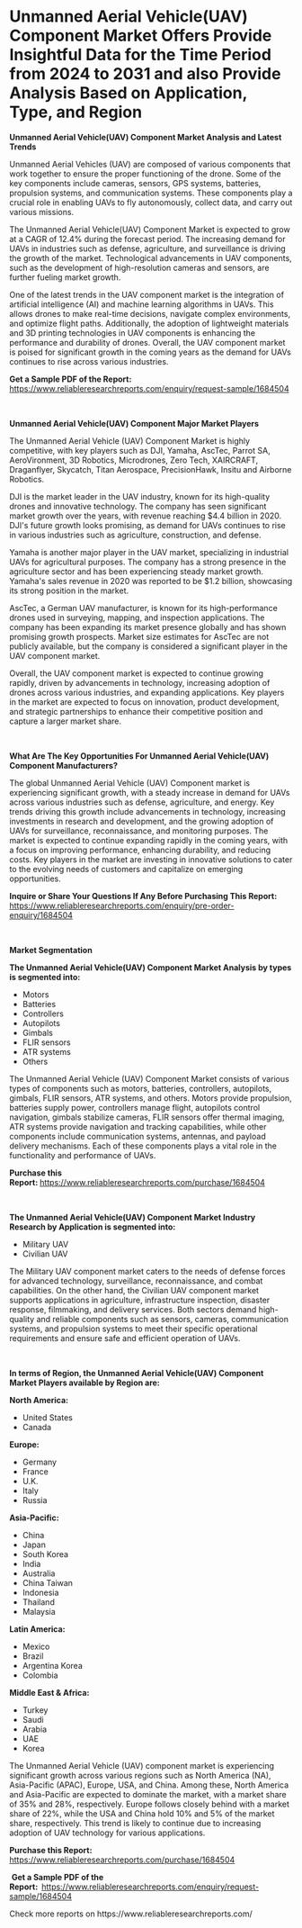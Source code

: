 <p><h1>Unmanned Aerial Vehicle(UAV) Component Market Offers Provide Insightful Data for the Time Period from 2024 to 2031 and also Provide Analysis Based on Application, Type, and Region</h1></p><p><strong>Unmanned Aerial Vehicle(UAV) Component Market Analysis and Latest Trends</strong></p>
<p><p>Unmanned Aerial Vehicles (UAV) are composed of various components that work together to ensure the proper functioning of the drone. Some of the key components include cameras, sensors, GPS systems, batteries, propulsion systems, and communication systems. These components play a crucial role in enabling UAVs to fly autonomously, collect data, and carry out various missions.</p><p>The Unmanned Aerial Vehicle(UAV) Component Market is expected to grow at a CAGR of 12.4% during the forecast period. The increasing demand for UAVs in industries such as defense, agriculture, and surveillance is driving the growth of the market. Technological advancements in UAV components, such as the development of high-resolution cameras and sensors, are further fueling market growth.</p><p>One of the latest trends in the UAV component market is the integration of artificial intelligence (AI) and machine learning algorithms in UAVs. This allows drones to make real-time decisions, navigate complex environments, and optimize flight paths. Additionally, the adoption of lightweight materials and 3D printing technologies in UAV components is enhancing the performance and durability of drones. Overall, the UAV component market is poised for significant growth in the coming years as the demand for UAVs continues to rise across various industries.</p></p>
<p><strong>Get a Sample PDF of the Report:&nbsp;</strong> <a href="https://www.reliableresearchreports.com/enquiry/request-sample/1684504">https://www.reliableresearchreports.com/enquiry/request-sample/1684504</a></p>
<p>&nbsp;</p>
<p><strong>Unmanned Aerial Vehicle(UAV) Component Major Market Players</strong></p>
<p><p>The Unmanned Aerial Vehicle (UAV) Component Market is highly competitive, with key players such as DJI, Yamaha, AscTec, Parrot SA, AeroVironment, 3D Robotics, Microdrones, Zero Tech, XAIRCRAFT, Draganflyer, Skycatch, Titan Aerospace, PrecisionHawk, Insitu and Airborne Robotics.</p><p>DJI is the market leader in the UAV industry, known for its high-quality drones and innovative technology. The company has seen significant market growth over the years, with revenue reaching $4.4 billion in 2020. DJI's future growth looks promising, as demand for UAVs continues to rise in various industries such as agriculture, construction, and defense.</p><p>Yamaha is another major player in the UAV market, specializing in industrial UAVs for agricultural purposes. The company has a strong presence in the agriculture sector and has been experiencing steady market growth. Yamaha's sales revenue in 2020 was reported to be $1.2 billion, showcasing its strong position in the market.</p><p>AscTec, a German UAV manufacturer, is known for its high-performance drones used in surveying, mapping, and inspection applications. The company has been expanding its market presence globally and has shown promising growth prospects. Market size estimates for AscTec are not publicly available, but the company is considered a significant player in the UAV component market.</p><p>Overall, the UAV component market is expected to continue growing rapidly, driven by advancements in technology, increasing adoption of drones across various industries, and expanding applications. Key players in the market are expected to focus on innovation, product development, and strategic partnerships to enhance their competitive position and capture a larger market share.</p></p>
<p>&nbsp;</p>
<p><strong>What Are The Key Opportunities For Unmanned Aerial Vehicle(UAV) Component Manufacturers?</strong></p>
<p><p>The global Unmanned Aerial Vehicle (UAV) Component market is experiencing significant growth, with a steady increase in demand for UAVs across various industries such as defense, agriculture, and energy. Key trends driving this growth include advancements in technology, increasing investments in research and development, and the growing adoption of UAVs for surveillance, reconnaissance, and monitoring purposes. The market is expected to continue expanding rapidly in the coming years, with a focus on improving performance, enhancing durability, and reducing costs. Key players in the market are investing in innovative solutions to cater to the evolving needs of customers and capitalize on emerging opportunities.</p></p>
<p><strong>Inquire or Share Your Questions If Any Before Purchasing This Report:</strong> <a href="https://www.reliableresearchreports.com/enquiry/pre-order-enquiry/1684504">https://www.reliableresearchreports.com/enquiry/pre-order-enquiry/1684504</a></p>
<p>&nbsp;</p>
<p><strong>Market Segmentation</strong></p>
<p><strong>The Unmanned Aerial Vehicle(UAV) Component Market Analysis by types is segmented into:</strong></p>
<p><ul><li>Motors</li><li>Batteries</li><li>Controllers</li><li>Autopilots</li><li>Gimbals</li><li>FLIR sensors</li><li>ATR systems</li><li>Others</li></ul></p>
<p><p>The Unmanned Aerial Vehicle (UAV) Component Market consists of various types of components such as motors, batteries, controllers, autopilots, gimbals, FLIR sensors, ATR systems, and others. Motors provide propulsion, batteries supply power, controllers manage flight, autopilots control navigation, gimbals stabilize cameras, FLIR sensors offer thermal imaging, ATR systems provide navigation and tracking capabilities, while other components include communication systems, antennas, and payload delivery mechanisms. Each of these components plays a vital role in the functionality and performance of UAVs.</p></p>
<p><strong>Purchase this Report:&nbsp;</strong><a href="https://www.reliableresearchreports.com/purchase/1684504">https://www.reliableresearchreports.com/purchase/1684504</a></p>
<p>&nbsp;</p>
<p><strong>The Unmanned Aerial Vehicle(UAV) Component Market Industry Research by Application is segmented into:</strong></p>
<p><ul><li>Military UAV</li><li>Civilian UAV</li></ul></p>
<p><p>The Military UAV component market caters to the needs of defense forces for advanced technology, surveillance, reconnaissance, and combat capabilities. On the other hand, the Civilian UAV component market supports applications in agriculture, infrastructure inspection, disaster response, filmmaking, and delivery services. Both sectors demand high-quality and reliable components such as sensors, cameras, communication systems, and propulsion systems to meet their specific operational requirements and ensure safe and efficient operation of UAVs.</p></p>
<p>&nbsp;</p>
<p><strong>In terms of Region, the Unmanned Aerial Vehicle(UAV) Component Market Players available by Region are:</strong></p>
<p>
    <p> <strong> North America: </strong>
        <ul>
            <li>United States</li>
            <li>Canada</li>
        </ul>
        </p> 
    <p> <strong> Europe: </strong>
        <ul>
            <li>Germany</li>
            <li>France</li>
            <li>U.K.</li>
            <li>Italy</li>
            <li>Russia</li>
        </ul>
        </p> 
    <p> <strong> Asia-Pacific: </strong>
        <ul>
            <li>China</li>
            <li>Japan</li>
            <li>South Korea</li>
            <li>India</li>
            <li>Australia</li>
            <li>China Taiwan</li>
            <li>Indonesia</li>
            <li>Thailand</li>
            <li>Malaysia</li>
        </ul>
        </p> 
    <p> <strong> Latin America: </strong>
        <ul>
            <li>Mexico</li>
            <li>Brazil</li>
            <li>Argentina Korea</li>
            <li>Colombia</li>
        </ul>
        </p> 
    <p> <strong> Middle East & Africa: </strong>
        <ul>
            <li>Turkey</li>
            <li>Saudi</li>
            <li>Arabia</li>
            <li>UAE</li>
            <li>Korea</li>
        </ul>
    </p>
    </p>
<p><p>The Unmanned Aerial Vehicle (UAV) component market is experiencing significant growth across various regions such as North America (NA), Asia-Pacific (APAC), Europe, USA, and China. Among these, North America and Asia-Pacific are expected to dominate the market, with a market share of 35% and 28%, respectively. Europe follows closely behind with a market share of 22%, while the USA and China hold 10% and 5% of the market share, respectively. This trend is likely to continue due to increasing adoption of UAV technology for various applications.</p></p>
<p><strong>Purchase this Report: </strong><a href="https://www.reliableresearchreports.com/purchase/1684504">https://www.reliableresearchreports.com/purchase/1684504</a></p>
<p>&nbsp;<strong>Get a Sample PDF of the Report:&nbsp;&nbsp;</strong><a href="https://www.reliableresearchreports.com/enquiry/request-sample/1684504">https://www.reliableresearchreports.com/enquiry/request-sample/1684504</a></p>
<p><strong></strong></p>
<p>Check more reports on https://www.reliableresearchreports.com/</p>